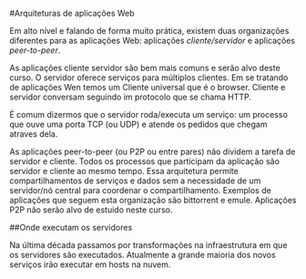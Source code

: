 #Arquiteturas de aplicações Web

Em alto nível e falando de forma muito prática, existem duas organizações diferentes para as aplicações Web: aplicações *cliente/servidor* e aplicações *peer-to-peer*.

As aplicações cliente servidor são bem mais comuns e serão alvo deste curso. O servidor oferece serviços para múltiplos clientes. Em se tratando de aplicações Wen temos um Cliente universal que é o browser. Cliente e servidor conversam seguindo im protocolo que se chama HTTP.

É comum dizermos que o servidor roda/executa um serviço: um processo que ouve uma porta TCP (ou UDP) e atende os pedidos que chegam atraves dela.

As aplicações peer-to-peer (ou P2P ou entre pares) não dividem a tarefa de servidor e cliente. Todos os processos que participam da aplicação são servidor e cliente ao mesmo tempo. Essa arquitetura permite compartilhamentos de serviços e dados sem a necessidade de um servidor/nó central para coordenar o compartilhamento. Exemplos de aplicações que seguem esta organização são bittorrent e emule. Aplicações P2P não serão alvo de estuido neste curso.

##Onde executam os servidores

Na última década passamos por transformações na infraestrutura em que os servidores são executados. Atualmente a grande maioria dos novos serviços irão executar em hosts na nuvem.

